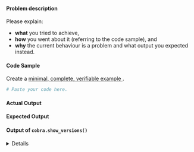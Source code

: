 #### Problem description

Please explain:
* **what** you tried to achieve,
* **how** you went about it (referring to the code sample), and
* **why** the current behaviour is a problem and what output
  you expected instead.

#### Code Sample

Create a [minimal, complete, verifiable example
](https://stackoverflow.com/help/mcve).

```python
# Paste your code here.

```

#### Actual Output

#### Expected Output

#### Output of `cobra.show_versions()`

<details>
# Paste the output of `import cobra;cobra.show_versions()` here.

</details>
